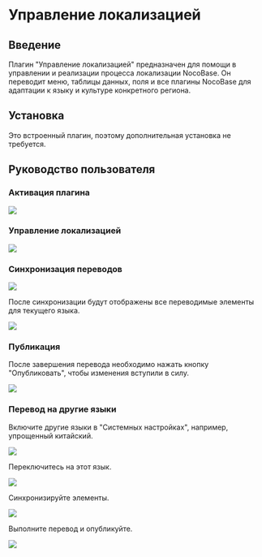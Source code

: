 # Управление локализацией

<PluginInfo name="localization-management"></PluginInfo>

## Введение

Плагин "Управление локализацией" предназначен для помощи в управлении и реализации процесса локализации NocoBase. Он переводит меню, таблицы данных, поля и все плагины NocoBase для адаптации к языку и культуре конкретного региона.

## Установка

Это встроенный плагин, поэтому дополнительная установка не требуется.

## Руководство пользователя

### Активация плагина

![](https://static-docs.nocobase.com/d16f6ecd6bfb8d1e8acff38f23ad37f8.png)

### Управление локализацией

![](https://static-docs.nocobase.com/c117b5337941f0afd564152053666480.png)

### Синхронизация переводов

![](https://static-docs.nocobase.com/bc380a4ebdb2af075abcab5f16287cf9.png)

После синхронизации будут отображены все переводимые элементы для текущего языка.

![](https://static-docs.nocobase.com/cf501e6b4d2f67520ad35b00d1ed3446.png)

### Публикация

После завершения перевода необходимо нажать кнопку "Опубликовать", чтобы изменения вступили в силу.

![](https://static-docs.nocobase.com/1f9dc52defb37ac67912011ba31c3160.png)

### Перевод на другие языки

Включите другие языки в "Системных настройках", например, упрощенный китайский.

![](https://static-docs.nocobase.com/618830967aaeb643c892fce355d59a73.png)

Переключитесь на этот язык.

![](https://static-docs.nocobase.com/35548a7bf099df4f30d160c72863c6b8.png)

Синхронизируйте элементы.

![](https://static-docs.nocobase.com/12f39cfcd7d8d9ce3d367426b959af16.png)

Выполните перевод и опубликуйте.

![](https://static-docs.nocobase.com/eb22725dcab6807dc8a410f5e10e9492.png)

